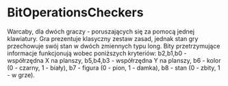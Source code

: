 # BitOperationsCheckers

Warcaby, dla dwóch graczy - poruszających się za pomocą jednej klawiatury.
Gra prezentuje klasyczny zestaw zasad, jednak stan gry przechowuje swój stan w dwóch zmiennych typu long.
Bity przetrzymujące informacje funkcjonują wobec poniższych kryteriów:
  b2,b1,b0 - współrzędna X na planszy,
  b5,b4,b3 - współrzędna Y na planszy,
  b6 - kolor (0 - czarny, 1 - biały),
  b7 - figura (0 - pion, 1 - damka),
  b8 - stan (0 - zbity, 1 - w grze).
 
